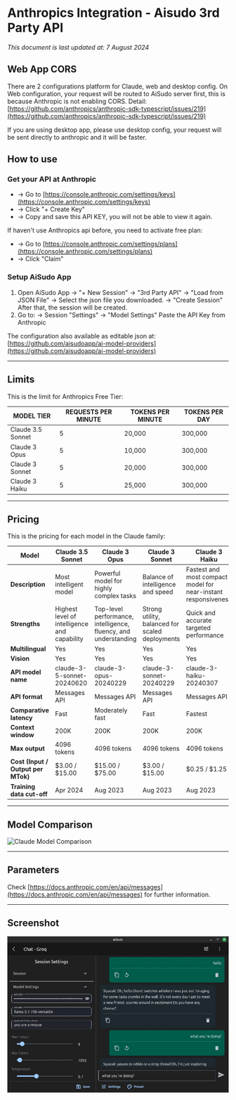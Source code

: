 

# Anthropics Integration - Aisudo 3rd Party API
*This document is last updated at: 7 August 2024*


## Web App CORS
There are 2 configurations platform for Claude, web and desktop config. 
On Web configuration, your request will be routed to AiSudo server first, this is because Anthropic is not enabling CORS.
Detail: [https://github.com/anthropics/anthropic-sdk-typescript/issues/219](https://github.com/anthropics/anthropic-sdk-typescript/issues/219)
  
If you are using desktop app, please use desktop config, your request will be sent directly to anthropic and it will be faster.

## How to use
### Get your API at Anthropic
- -> Go to [https://console.anthropic.com/settings/keys](https://console.anthropic.com/settings/keys)
- -> Click "+ Create Key"
- -> Copy and save this API KEY, you will not be able to view it again.

If haven't use Anthropics api before, you need to activate free plan:
- -> Go to [https://console.anthropic.com/settings/plans](https://console.anthropic.com/settings/plans)
- -> Click "Claim"

### Setup AiSudo App

1. Open AiSudo App
	-> "+ New Session" 
	-> "3rd Party API"
	-> "Load from JSON File" 
	-> Select the json file you downloaded.
	-> "Create Session"
After that, the session will be created.
2. Go to: 
	-> Session "Settings" 
	-> "Model Settings"
Paste the API Key from Anthropic
  
The configuration also available as editable json at: [https://github.com/aisudoapp/ai-model-providers](https://github.com/aisudoapp/ai-model-providers)


---

## Limits
This is the limit for Anthropics Free Tier:

| MODEL TIER | REQUESTS PER MINUTE | TOKENS PER MINUTE | TOKENS PER DAY |
| --- | --- | --- | --- |
| Claude 3.5 Sonnet | 5 | 20,000 | 300,000 |
| Claude 3 Opus | 5 | 10,000 | 300,000 |
| Claude 3 Sonnet | 5 | 20,000 | 300,000 |
| Claude 3 Haiku | 5 | 25,000 | 300,000 |
  
---

## Pricing
This is the pricing for each model in the Claude family:

| Model | Claude 3.5 Sonnet | Claude 3 Opus | Claude 3 Sonnet | Claude 3 Haiku |
| --- | --- | --- | --- | --- |
| **Description** | Most intelligent model | Powerful model for highly complex tasks | Balance of intelligence and speed | Fastest and most compact model for near-instant responsiveness |
| **Strengths** | Highest level of intelligence and capability | Top-level performance, intelligence, fluency, and understanding | Strong utility, balanced for scaled deployments | Quick and accurate targeted performance |
| **Multilingual** | Yes | Yes | Yes | Yes |
| **Vision** | Yes | Yes | Yes | Yes |
| **API model name** | claude-3-5-sonnet-20240620 | claude-3-opus-20240229 | claude-3-sonnet-20240229 | claude-3-haiku-20240307 |
| **API format** | Messages API | Messages API | Messages API | Messages API |
| **Comparative latency** | Fast | Moderately fast | Fast | Fastest |
| **Context window** | 200K | 200K | 200K | 200K |
| **Max output** | 4096 tokens | 4096 tokens | 4096 tokens | 4096 tokens |
| **Cost (Input / Output per MTok)** | $3.00 / $15.00 | $15.00 / $75.00 | $3.00 / $15.00 | $0.25 / $1.25 |
| **Training data cut-off** | Apr 2024 | Aug 2023 | Aug 2023 | Aug 2023 |
  
---
  
## Model Comparison
![Claude Model Comparison](https://mintlify.s3-us-west-1.amazonaws.com/anthropic/images/3-5-sonnet-curve.png)
  
---
  
## Parameters
Check [https://docs.anthropic.com/en/api/messages](https://docs.anthropic.com/en/api/messages) for further information.
  
---
  
## Screenshot
![Screenshot AiSudo](https://raw.githubusercontent.com/aisudoapp/ai-model-providers/main/assets/Screenshot-provider-groq.jpg)